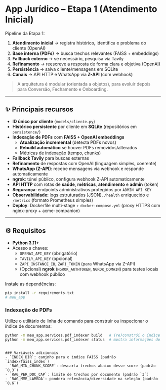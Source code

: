 # App Jurídico – Etapa 1 (Atendimento Inicial)

Pipeline da Etapa 1:
1) **Atendimento inicial** → registra histórico, identifica o problema do cliente (OpenAI)  
2) **Base interna (PDFs)** → busca trechos relevantes (FAISS + embeddings)  
3) **Fallback externo** → se necessário, pesquisa via Tavily  
4) **Refinamento** → reescreve a resposta de forma clara e objetiva (OpenAI)  
5) **Persistência** → salva cliente/mensagens em SQLite  
6) **Canais** → API HTTP e WhatsApp via **Z-API** (com webhook)  

> A arquitetura é modular (orientada a objetos), para evoluir depois para Conversão, Fechamento e Onboarding.

---

## ✨ Principais recursos

- **ID único por cliente** (`models/cliente.py`)
- **Histórico persistente** por cliente em **SQLite** (repositórios em `persistence/`)
- **Indexação de PDFs** com **FAISS + OpenAI embeddings**
  - **Atualização incremental** (detecta PDFs novos)  
  - **Rebuild automático** se houver PDFs removidos/alterados
  - Métricas de indexação (tempo, chunks)
- **Fallback Tavily** para buscas externas
- **Refinamento** de respostas com OpenAI (linguagem simples, coerente)
- **WhatsApp (Z-API)**: recebe mensagens via webhook e responde automaticamente
- **ngrok**: túnel público, configura webhook Z-API automaticamente
- **API HTTP** com rotas de **saúde**, **métricas**, **atendimento** e **admin** (token)
- **Segurança**: endpoints administrativos protegidos por `ADMIN_API_KEY`
- **Observabilidade**: logs estruturados (JSON), `/health` enriquecido e `/metrics` (formato Prometheus simples)
- **Deploy**: Dockerfile multi-stage + `docker-compose.yml` (proxy HTTPS com nginx-proxy + acme-companion)

---

## ⚙️ Requisitos

- **Python 3.11+**
- Acesso a chaves:
  - `OPENAI_API_KEY` (obrigatório)
  - `TAVILY_API_KEY` (opcional)
  - `ZAPI_INSTANCE_ID`, `ZAPI_TOKEN` (para WhatsApp via Z-API)
  - (Opcional) **ngrok** (`NGROK_AUTHTOKEN`, `NGROK_DOMAIN`) para testes locais com webhook público


Instale as dependências:
```bash
pip install -r requirements.txt
# meu_app
```

### Indexação de PDFs

Utilize o utilitário de linha de comando para construir ou inspecionar o índice de documentos:

```bash
python -m meu_app.services.pdf_indexer build   # (re)constrói o índice
python -m meu_app.services.pdf_indexer status  # mostra informações do índice
```

```

### Variáveis adicionais
- `INDEX_DIR`: caminho para o índice FAISS (padrão `index/faiss_index`)
- `RAG_MIN_CHUNK_SCORE`: descarta trechos abaixo desse score (padrão `0.3`)
- `RAG_PER_DOC_CAP`: limite de trechos por documento (padrão `3`)
- `RAG_MMR_LAMBDA`: pondera relevância/diversidade na seleção (padrão `0.6`)